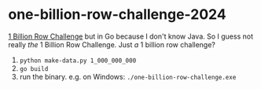 # one-billion-row-challenge-2024
[1 Billion Row Challenge](https://github.com/gunnarmorling/1brc) but in Go because I don't know Java. So I guess not really _the_ 1 Billion Row Challenge. Just _a_ 1 billion row challenge?

1. `python make-data.py 1_000_000_000`
2. `go build`
3. run the binary. e.g. on Windows: `./one-billion-row-challenge.exe`
